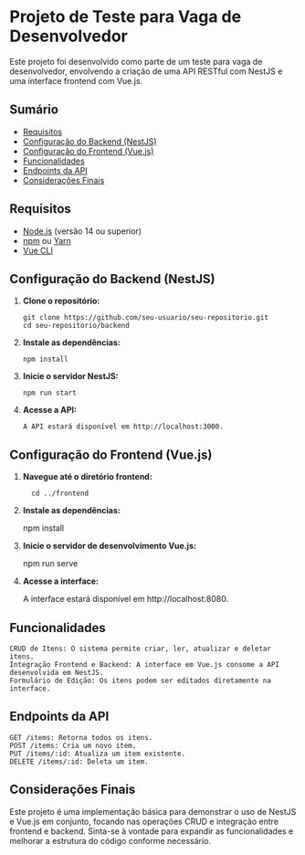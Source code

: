 # Projeto de Teste para Vaga de Desenvolvedor

Este projeto foi desenvolvido como parte de um teste para vaga de desenvolvedor, envolvendo a criação de uma API RESTful com NestJS e uma interface frontend com Vue.js.

## Sumário

- [Requisitos](#requisitos)
- [Configuração do Backend (NestJS)](#configuração-do-backend-nestjs)
- [Configuração do Frontend (Vue.js)](#configuração-do-frontend-vuejs)
- [Funcionalidades](#funcionalidades)
- [Endpoints da API](#endpoints-da-api)
- [Considerações Finais](#considerações-finais)

## Requisitos

- [Node.js](https://nodejs.org/) (versão 14 ou superior)
- [npm](https://www.npmjs.com/) ou [Yarn](https://yarnpkg.com/)
- [Vue CLI](https://cli.vuejs.org/)

## Configuração do Backend (NestJS)

1. **Clone o repositório:**

   ``` 
   git clone https://github.com/seu-usuario/seu-repositorio.git
   cd seu-repositorio/backend

2. **Instale as dependências:**

   ```
   npm install

3. **Inicie o servidor NestJS:**

   ``` 
   npm run start

4. **Acesse a API:**

       A API estará disponível em http://localhost:3000.

## Configuração do Frontend (Vue.js)

1. **Navegue até o diretório frontend:**

         cd ../frontend

2. **Instale as dependências:**

      npm install

3. **Inicie o servidor de desenvolvimento Vue.js:**

    npm run serve

4. **Acesse a interface:**

    A interface estará disponível em http://localhost:8080.

## Funcionalidades

    CRUD de Itens: O sistema permite criar, ler, atualizar e deletar itens.
    Integração Frontend e Backend: A interface em Vue.js consome a API          desenvolvida em NestJS.
    Formulário de Edição: Os itens podem ser editados diretamente na interface.

## Endpoints da API

    GET /items: Retorna todos os itens.
    POST /items: Cria um novo item.
    PUT /items/:id: Atualiza um item existente.
    DELETE /items/:id: Deleta um item.

## Considerações Finais

Este projeto é uma implementação básica para demonstrar o uso de NestJS e Vue.js em conjunto, focando nas operações CRUD e integração entre frontend e backend. Sinta-se à vontade para expandir as funcionalidades e melhorar a estrutura do código conforme necessário.
